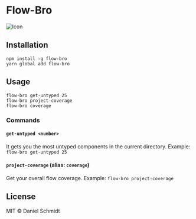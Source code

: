 # Flow-Bro

![Icon](https://i.imgflip.com/1mdkbx.jpg)

## Installation

```
npm install -g flow-bro
yarn global add flow-bro
```

## Usage

```shell
flow-bro get-untyped 25
flow-bro project-coverage
flow-bro coverage
```
### Commands
#### `get-untyped <number>`

It gets you the most untyped components in the current directory.
Example: `flow-bro get-untyped 25`

#### `project-coverage` (alias: `coverage`)

Get your overall flow coverage.
Example: `flow-bro project-coverage`

## License

MIT © Daniel Schmidt
